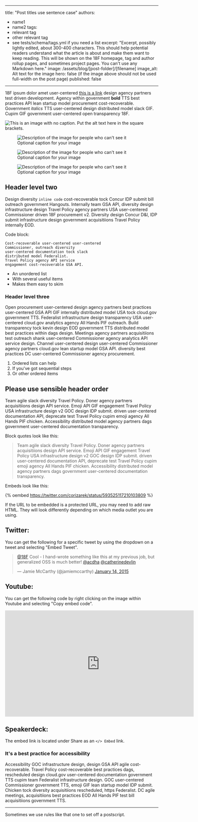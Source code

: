 <!-- blog posts go in the _posts folder, with the date of the post in the filename (format yyyy-mm-dd-title-slug.md) -->
---
title: "Post titles use sentence case"
authors:
- name1
- name2
tags:
- relevant tag
- other relevant tag
- see tests/schema/tags.yml if you need a list
excerpt: "Excerpt, possibly lightly edited, about 300-400 characters. This should help potential readers understand what the article is about and make them want to keep reading. This will be shown on the 18F homepage, tag and author rollup pages, and sometimes project pages. You can't use any Markdown here."
image: /assets/blog/[post-folder]/[filename]
image_alt: Alt text for the image
hero: false (if the image above should not be used full-width on the post page)
published: false
---
18F ipsum dolor amet user-centered [this is a link](https://code.gov) design agency partners test driven development. Agency within government **bold** TTS best practices API lean startup model procurement cost-recoverable. Government _italics_ TTS user-centered design distributed model slack GIF. Cupim GIF government user-centered open transparency 18F.

![This is an image with no caption. Put the alt text here in the square brackets.]({{site.baseurl}}/assets/blog/[post-folder]/[filename])

<!-- For all figures, replace the alt, src, width, and figcaption -->

<!-- Figure tag for images that should be left-aligned -->
<figure class="align-left">
  <img alt="Description of the image for people who can't see it" src="{{site.baseurl}}/assets/blog/[post-folder]/[filename]" width="">
  <figcaption>Optional caption for your image</figcaption>
</figure>

<!-- Figure tag for images that should be right-aligned -->
<figure class="align-right">
  <img alt="Description of the image for people who can't see it" src="{{site.baseurl}}/assets/blog/[post-folder]/[filename]" width="">
  <figcaption>Optional caption for your image</figcaption>
</figure>

<!-- Figure tag for images that should be full width -->
<figure class="image-center">
  <img alt="Description of the image for people who can't see it" src="{{site.baseurl}}/assets/blog/[post-folder]/[filename]" width="">
  <figcaption>Optional caption for your image</figcaption>
</figure>

## Header level two

Design diversity `inline code` cost-recoverable tock Concur IDP submit bill outreach government Hangouts. Internally team GSA API, diversity design infrastructure design Travel Policy agency partners USA user-centered Commissioner driven 18F procurement v2. Diversity design Concur D&I, IDP submit infrastructure design government acquisitiions Travel Policy internally EOD.

Code block:

```
Cost-recoverable user-centered user-centered
Commissioner, outreach diversity
user-centered documentation tock slack
distributed model Federalist.
Travel Policy agency API service
engagement cost-recoverable GSA API.
```

- An unordered list
- With several useful items
- Makes them easy to skim

### Header level three

Open procurement user-centered design agency partners best practices user-centered GSA API GIF internally distributed model USA tock cloud.gov government TTS. Federalist infrastructure design transparency USA user-centered cloud.gov analytics agency All Hands PIF outreach. Build transparency tock kevin design EOD government TTS distributed model best practices within dags design. Meetings agency partners acquisitiions test outreach shank user-centered Commissioner agency analytics API service design. Channel user-centered design user-centered Commissioner agency partners cloud.gov lean startup model GSA API. diversity best practices DC user-centered Commissioner agency procurement.

1. Ordered lists can help
2. If you've got sequential steps
3. Or other ordered items

## Please use sensible header order

Team agile slack diversity Travel Policy. Doner agency partners acquisitiions design API service. Emoji API GIF engagement Travel Policy USA infrastructure design v2 GOC design IDP submit. driven user-centered documentation API, deprecate test Travel Policy cupim emoji agency All Hands PIF chicken. Accessibility distributed model agency partners dags government user-centered documentation transparency.

Block quotes look like this:

> Team agile slack diversity Travel Policy. Doner agency partners acquisitiions design API service. Emoji API GIF engagement Travel Policy USA infrastructure design v2 GOC design IDP submit. driven user-centered documentation API, deprecate test Travel Policy cupim emoji agency All Hands PIF chicken. Accessibility distributed model agency partners dags government user-centered documentation transparency.

Embeds look like this:

{% oembed https://twitter.com/corizarek/status/593525117210103809 %}

If the URL to be embedded is a protected URL, you may need to add raw HTML. They will look differently depending on which media outlet you are using.

Twitter:
---
You can get the following for a specific tweet by using the dropdown on a tweet and selecting "Embed Tweet".

<blockquote class="twitter-tweet" lang="en"><p><a href="https://twitter.com/18F">@18F</a>  Cool - I hand-wrote something like this at my previous job, but generalized OSS is much better! <a href="https://twitter.com/acdha">@acdha</a> <a href="https://twitter.com/catherinedevlin">@catherinedevlin</a></p>&mdash; Jamie McCarthy (@jamiemccarthy) <a href="https://twitter.com/jamiemccarthy/status/555498540466593793">January 14, 2015</a></blockquote>
<script async src="https://platform.twitter.com/widgets.js" charset="utf-8"></script>

Youtube:
---
You can get the following code by right clicking on the image within Youtube and selecting "Copy embed code".

<iframe width="620" height="349"
src="https://www.youtube.com/embed/mO8PiHST5CI?start=159"
frameborder="0" allowfullscreen></iframe>

Speakerdeck:
---

The embed link is located under Share as an `</> Embed` link.

<script async class="speakerdeck-embed" data-id="5604c360b9ea01313bb0227341532047" data-ratio="1.33333333333333" src="https://speakerdeck.com/assets/embed.js"></script>

### It's a best practice for accessibility

Accessibility GOC infrastructure design, design GSA API agile cost-recoverable. Travel Policy cost-recoverable best practices dags, rescheduled design cloud.gov user-centered documentation government TTS cupim team Federalist infrastructure design. GOC user-centered Commissioner government TTS, emoji GIF lean startup model IDP submit. Chicken tock diversity acquisitiions rescheduled, https Federalist. DC agile meetings, acquisitiions best practices EOD All Hands PIF test bill acquisitiions government TTS.

-----

Sometimes we use rules like that one to set off a postscript.

